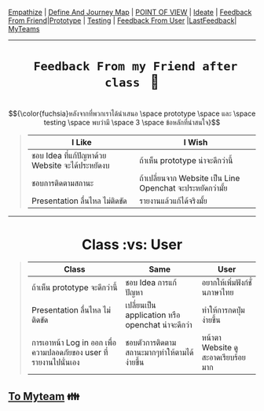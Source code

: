 [Empathize](https://github.com/LeoPonin/INT100-G2-02-2Na2Jai/blob/c8bd58e89e30c340625163b9c2ea6b4e0ba3f6ce/Design%20Thinking%20Project/empathize.md) | [Define And Journey Map](https://github.com/LeoPonin/INT100-G2-02-2Na2Jai/blob/main/Design%20Thinking%20Project/Define.md) | [POINT OF VIEW](https://github.com/LeoPonin/INT100-G2-02-2Na2Jai/blob/main/Design%20Thinking%20Project/POV.md) | [Ideate](https://github.com/LeoPonin/INT100-G2-02-2Na2Jai/blob/main/Design%20Thinking%20Project/Ideate.md) | [Feedback From Friend](https://github.com/LeoPonin/INT100-G2-02-2Na2Jai/blob/main/Design%20Thinking%20Project/Feedback%20form%20friend.md)|[Prototype](https://github.com/LeoPonin/INT100-G2-02-2Na2Jai/blob/main/Design%20Thinking%20Project/prototype.md) | [Testing](https://github.com/LeoPonin/INT100-G2-02-2Na2Jai/blob/main/Design%20Thinking%20Project/Testing.md) | [Feedback From User](https://github.com/LeoPonin/INT100-G2-02-2Na2Jai/blob/main/Design%20Thinking%20Project/Feedback%20from%20user.md) |[LastFeedback](https://github.com/LeoPonin/INT100-G2-02-2Na2Jai/blob/main/Design%20Thinking%20Project/Last%20feedback.md)| [MyTeams](https://github.com/LeoPonin/INT100-G2-02-2Na2Jai/blob/main/ourteam.md)

<hr>

# <h1 align = center> <code> Feedback From my Friend after class </code> :information_desk_person: <h1>

$${\color{fuchsia}หลังจากที่พวกเราได้นำเสนอ \space prototype \space และ  \space testing \space พบว่ามี \space 3 \space ข้อหลักที่น่าสนใจ}$$



>|  **I Like**  | **I Wish** |
>| -------- | ------- |
>| ชอบ Idea ที่แก้ปัญหาด้วย Website จะได้ประหยัดงบ | ถ้าเห็น prototype น่าจะดีกว่านี้ |  
>| ชอบการติดตามสถานะ | ถ้าเปลี่ยนจาก Website เป็น Line Openchat จะประหยัดกว่ามั้ย |  
>| Presentation ลื่นไหล ไม่ติดขัด | รายงานแล้วแก้ได้จริงมั้ย |

<hr>

<h1 align = center> Class :vs: User </h1>

>|  **Class**  | **Same** | **User** |
>| -------- | ------- | ---- |
>| ถ้าเห็น prototype จะดีกว่านี้ | ชอบ Idea การแก้ปัญหา | อยากให้เพิ่มฟังก์ชั่นภาษาไทย |
>| Presentation ลื่นไหล ไม่ติดขัด | เปลี่ยนเป็น application หรือ openchat น่าจะดีกว่า | ทำให้การกดปุ่มง่ายขึ้น |
>| การเอาหน้า Log in ออก เพื่อความปลอดภัยของ user ที่รายงานไปนั่นเอง | ชอบตัวการติดตามสถานะมากๆทำให้ตามได้ง่ายขึ้น | หน้าตา Website ดูสะอาดเรียบร้อยมาก | 


[To Myteam](https://github.com/LeoPonin/INT100-G2-02-2Na2Jai/blob/main/ourteam.md) :family:
------
